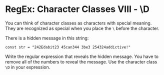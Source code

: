 # RegEx: Character Classes VIII ⁠- \D

You can think of character classes as characters with special meaning. They are recognized as special when you place the `\` before the character.

There is a hidden message in this string:
```
const str = "242Edabit23 45can344 3be3 254324addictive!"
```
Write the regular expression that reveals the hidden message. You have to remove all of the numbers to reveal the message. Use the character class `\D` in your expression.
